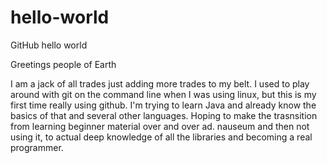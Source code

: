 # hello-world
GitHub hello world

Greetings people of Earth

I am a jack of all trades just adding more trades to my belt. I used to play around with git on the command line when I was using linux, but this is my first time really using github. I'm trying to learn Java and already know the basics of that and several other languages. Hoping to make the trasnsition from learning beginner material over and over ad. nauseum and then not using it, to actual deep knowledge of all the libraries and becoming a real programmer. 

